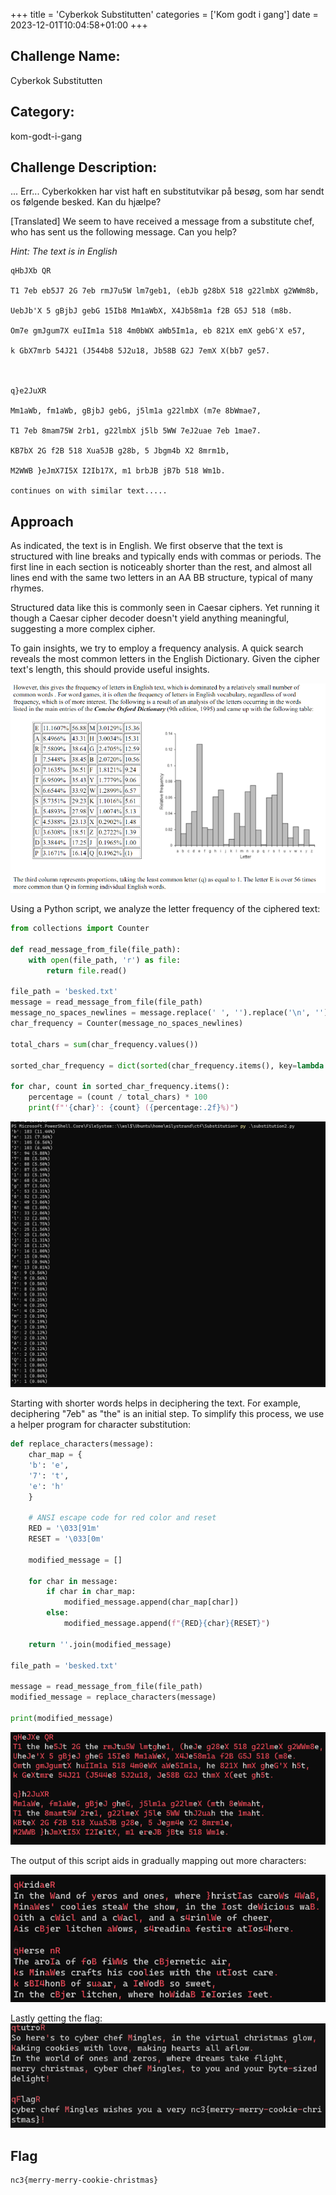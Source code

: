 +++
title = 'Cyberkok Substitutten'
categories = ['Kom godt i gang']
date = 2023-12-01T10:04:58+01:00
+++

## Challenge Name:

Cyberkok Substitutten

## Category:

kom-godt-i-gang

## Challenge Description:

... Err... Cyberkokken har vist haft en substitutvikar på besøg, som har sendt os følgende besked. Kan du hjælpe?

[Translated]
We seem to have received a message from a substitute chef, who has sent us the following message. Can you help?

_Hint: The text is in English_

```text
qHbJXb QR

T1 7eb eb5J7 2G 7eb rmJ7u5W lm7geb1, (ebJb g28bX 518 g22lmbX g2WWm8b,

UebJb'X 5 gBjbJ gebG 15Ib8 Mm1aWbX, X4Jb58m1a f2B G5J 518 (m8b.

Om7e gmJgum7X euIIm1a 518 4m0bWX aWb5Im1a, eb 821X emX gebG'X e57,

k GbX7mrb 54J21 (J544b8 5J2u18, Jb58B G2J 7emX X(bb7 ge57.



q}e2JuXR

Mm1aWb, fm1aWb, gBjbJ gebG, j5lm1a g22lmbX (m7e 8bWmae7,

T1 7eb 8mam75W 2rb1, g22lmbX j5lb 5WW 7eJ2uae 7eb 1mae7.

KB7bX 2G f2B 518 Xua5JB g28b, 5 Jbgm4b X2 8mrm1b,

M2WWB }eJmX7I5X I2Ib17X, m1 brbJB jB7b 518 Wm1b.

continues on with similar text.....
```

## Approach

As indicated, the text is in English. We first observe that the text is structured with line breaks and typically ends with commas or periods. The first line in each section is noticeably shorter than the rest, and almost all lines end with the same two letters in an AA BB structure, typical of many rhymes.

Structured data like this is commonly seen in Caesar ciphers. Yet running it though a Caesar cipher decoder doesn't yield anything meaningful, suggesting a more complex cipher.

To gain insights, we try to employ a frequency analysis. A quick search reveals the most common letters in the English Dictionary. Given the cipher text's length, this should provide useful insights.

![english-letter-frequency.png](english-letter-frequency.png)

Using a Python script, we analyze the letter frequency of the ciphered text:

```python
from collections import Counter

def read_message_from_file(file_path):
    with open(file_path, 'r') as file:
        return file.read()

file_path = 'besked.txt'
message = read_message_from_file(file_path)
message_no_spaces_newlines = message.replace(' ', '').replace('\n', '')
char_frequency = Counter(message_no_spaces_newlines)

total_chars = sum(char_frequency.values())

sorted_char_frequency = dict(sorted(char_frequency.items(), key=lambda item: item[1], reverse=True))

for char, count in sorted_char_frequency.items():
    percentage = (count / total_chars) * 100
    print(f"'{char}': {count} ({percentage:.2f}%)")
```

![substitutten-letter-frequency.png](substitutten-letter-frequency.png)

Starting with shorter words helps in deciphering the text. For example, deciphering "7eb" as "the" is an initial step. To simplify this process, we use a helper program for character substitution:

```python
def replace_characters(message):
    char_map = {
    'b': 'e',
    '7': 't',
    'e': 'h'
    }

    # ANSI escape code for red color and reset
    RED = '\033[91m'
    RESET = '\033[0m'

    modified_message = []

    for char in message:
        if char in char_map:
            modified_message.append(char_map[char])
        else:
            modified_message.append(f"{RED}{char}{RESET}")

    return ''.join(modified_message)

file_path = 'besked.txt'

message = read_message_from_file(file_path)
modified_message = replace_characters(message)

print(modified_message)
```

![letter-replacer-script.png](letter-replacer-script.png)

The output of this script aids in gradually mapping out more characters:

![letter-replacer-script2.png](letter-replacer-script2.png)

Lastly getting the flag:
![letter-replacer-script3.png](letter-replacer-script3.png)

## Flag

```text
nc3{merry-merry-cookie-christmas}
```
